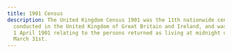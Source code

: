 ```yaml
---
title: 1901 Census
description: The United Kingdom Census 1901 was the 11th nationwide census
  conducted in the United Kingdom of Great Britain and Ireland, and was done on
  1 April 1901 relating to the persons returned as living at midnight on Sunday,
  March 31st.
---
```

